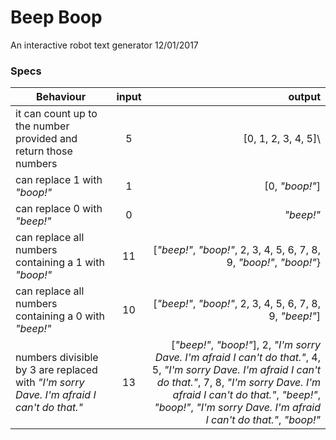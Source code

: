 # Beep Boop
An interactive robot text generator 12/01/2017






### Specs

|Behaviour    |input    | output    |
|-------------|:-------:|----------:|
|it can count up to the number provided and return those numbers| 5| [0, 1, 2, 3, 4, 5]\
|can replace 1 with _"boop!"_| 1 | [0, _"boop!"_]|
|can replace 0 with _"beep!"_| 0 | _"beep!"_|
|can replace all numbers containing a 1 with _"boop!"_| 11 | [_"beep!"_, _"boop!"_, 2, 3, 4, 5, 6, 7, 8, 9, _"boop!"_, _"boop!"_}|
|can replace all numbers containing a 0 with _"beep!"_| 10 |[_"beep!"_, _"boop!"_, 2, 3, 4, 5, 6, 7, 8, 9, _"beep!"_]|
|numbers divisible by 3 are replaced with _"I'm sorry Dave. I'm afraid I can't do that."_| 13 | [_"beep!"_, _"boop!"_], 2, _"I'm sorry Dave. I'm afraid I can't do that."_, 4, 5, _"I'm sorry Dave. I'm afraid I can't do that."_, 7, 8, _"I'm sorry Dave. I'm afraid I can't do that."_, _"beep!"_, _"boop!"_, _"I'm sorry Dave. I'm afraid I can't do that."_, _"boop!"_|

